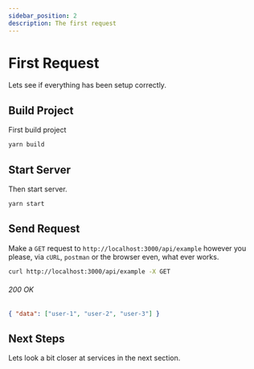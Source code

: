```yaml
---
sidebar_position: 2
description: The first request
---
```


# First Request

Lets see if everything has been setup correctly.

## Build Project

First build project

```sh
yarn build
```

## Start Server

Then start server.

```sh
yarn start
```

## Send Request

Make a `GET` request to `http://localhost:3000/api/example` however you please, via `cURL`, `postman` or the browser even, what ever works.

```bash
curl http://localhost:3000/api/example -X GET
```

###### 200 OK

```json
{ "data": ["user-1", "user-2", "user-3"] }
```

## Next Steps

Lets look a bit closer at services in the next section.
